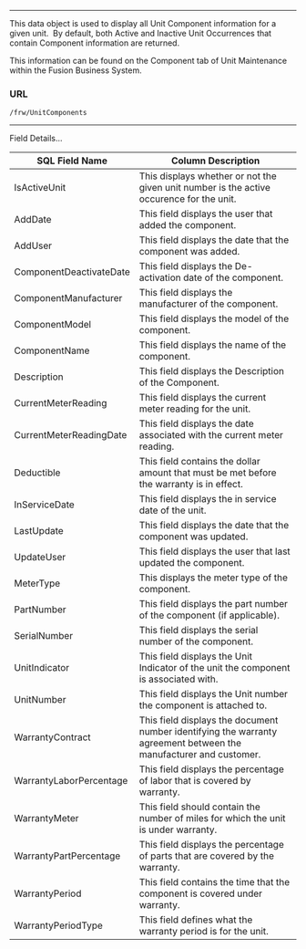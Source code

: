 ---

This data object is used to display all Unit Component information for a given unit.  By default, both Active and Inactive Unit Occurrences that contain Component information are returned.

This information can be found on the Component tab of Unit Maintenance within the Fusion Business System. 


### URL
```
/frw/UnitComponents
```
 <hr>
Field Details...

| **SQL Field Name**      | **Column Description**                                                                                            |
|---|---|
| IsActiveUnit            | This displays whether or not the given unit number is the active occurence for the unit.                          |
| AddDate                 | This field displays the user that added the component.                                                            |
| AddUser                 | This field displays the date that the component was added.                                                        |
| ComponentDeactivateDate | This field displays the De-activation date of the component.                                                      |
| ComponentManufacturer   | This field displays the manufacturer of the component.                                                            |
| ComponentModel          | This field displays the model of the component.                                                                   |
| ComponentName           | This field displays the name of the component.                                                                    |
| Description             | This field displays the Description of the Component.                                                             |
| CurrentMeterReading     | This field displays the current meter reading for the unit.                                                       |
| CurrentMeterReadingDate | This field displays the date associated with the current meter reading.                                           |
| Deductible              | This field contains the dollar amount that must be met before the warranty is in effect.                          |
| InServiceDate           | This field displays the in service date of the unit.                                                              |
| LastUpdate              | This field displays the date that the component was updated.                                                      |
| UpdateUser              | This field displays the user that last updated the component.                                                     |
| MeterType               | This displays the meter type of the component.                                                                    |
| PartNumber              | This field displays the part number of the component (if applicable).                                             |
| SerialNumber            | This field displays the serial number of the component.                                                           |
| UnitIndicator           | This field displays the Unit Indicator of the unit the component is associated with.                              |
| UnitNumber              | This field displays the Unit number the component is attached to.                                                 |
| WarrantyContract        | This field displays the document number identifying the warranty agreement between the manufacturer and customer. |
| WarrantyLaborPercentage | This field displays the percentage of labor that is covered by warranty.                                          |
| WarrantyMeter           | This field should contain the number of miles for which the unit is under warranty.                               |
| WarrantyPartPercentage  | This field displays the percentage of parts that are covered by the warranty.                                     |
| WarrantyPeriod          | This field contains the time that the component is covered under warranty.                                        |
| WarrantyPeriodType      | This field defines what the warranty period is for the unit.                                                      |
